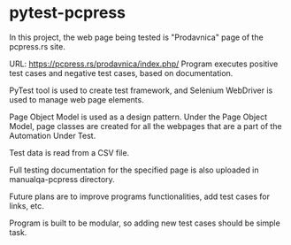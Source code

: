 # pytest-pcpress

In this project, the web page being tested is "Prodavnica" page of the pcpress.rs site.

URL: https://pcpress.rs/prodavnica/index.php/
Program executes positive test cases and negative test cases, based on documentation.

PyTest tool is used to create test framework, and Selenium WebDriver is used to manage web page elements.

Page Object Model is used as a design pattern. Under the Page Object Model, page classes are created for all the webpages that are a part of the Automation Under Test. 

Test data is read from a CSV file.

Full testing documentation for the specified page is also uploaded in manualqa-pcpress directory.

Future plans are to improve programs functionalities, add test cases for links, etc.

Program is built to be modular, so adding new test cases should be simple task.

